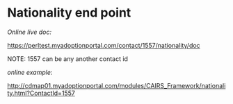 #  Nationality end point


*Online live doc:* 

https://perltest.myadoptionportal.com/contact/1557/nationality/doc

NOTE: 1557 can be any another contact id

*online example*: 

http://cdmap01.myadoptionportal.com/modules/CAIRS_Framework/nationality.html?ContactId=1557
